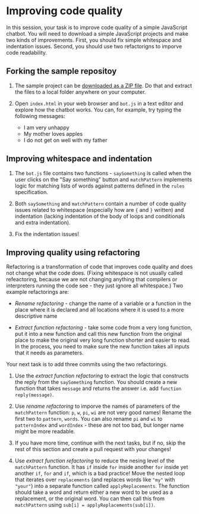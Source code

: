 # Improving code quality

In this session, your task is to improve code quality of a simple JavaScript chatbot.
You will need to download a simple JavaScript projects and make two kinds of improvements.
First, you should fix simple whitespace and indentation issues. Second, you should
use two refactorigns to imporve code readability.

## Forking the sample repositoy

 1. The sample project can be [downloaded as a ZIP file](https://github.com/tpetricek/eliza-code-quality/archive/refs/heads/master.zip).
    Do that and extract the files to a local folder anywhere on your computer.

 3. Open `index.html` in your web browser and `bot.js` in a text editor and explore how
    the chatbot works. You can, for example, try typing the following messages:
      - I am very unhappy
      - My mother loves apples
      - I do not get on well with my father

## Improving whitespace and indentation

 1. The `bot.js` file contains two functions - `saySomething` is called when the user clicks
    on the "Say something" button and `matchPattern` implements logic for matching lists of
    words against patterns defined in the `rules` specification.

 2. Both `saySomething` and `matchPattern` contain a number of code quality issues related to
    whitespace (especially how are `{` and `}` written) and indentation (lacking indentation
    of the body of loops and conditionals and extra indentation).

 3. Fix the indentation issues!

## Improving quality using refactoring

Refactoring is a transformation of code that improves code quality and does not change what
the code does. (Fixing whitespace is not usually called refeactoring, because we are not
changing anything that compilers or interpreters running the code see - they just ignore
all whitespace.) Two example refactorings are:

 - _Rename refactoring_ - change the name of a variable or a function in the place
   where it is declared and all locations where it is used to a more descriptive name

 - _Extract function refactoring_ - take some code from a very long function, put it
   into a new function and call this new function from the original place to make the
   original very long function shorter and easier to read. In the process, you need to
   make sure the new function takes all inputs that it needs as parameters.

Your next task is to add three commits using the two refactorings.

 1. Use the _extract function refactoring_ to extract the logic that constructs the
    reply from the `saySomething` function. You should create a new function that
    takes `message` and returns the answer i.e. add `function reply(message)`.

 3. Use _rename refactoring_ to imporve the names of parameters of the `matchPattern`
    function: `p`, `w`, `pi`, `wi` are not very good names! Rename the first two to
    `pattern`, `words`. You can also rename `pi` and `wi` to `patternIndex` and
    `wordIndex` - these are not too bad, but longer name might be more readable.

 5. If you have more time, continue with the next tasks, but if no, skip the rest
    of this section and create a pull request with your changes!

 6. Use _extract function refactoring_ to reduce the nesing level of the `matchPattern`
    function. It has `if` inside `for` inside another `for` inside yet another `if`,
    `for` and `if`, which is a bad practice! Move the nested loop that iterates over
    `replacements` (and replaces words like `"my"` with `"your"`) into a separate function
    called `applyReplacements`. The function should take a word and return either a
    new word to be used as a replacement, or the original word. You can then call this
    from `matchPattern` using `sub[i] = applyReplacements(sub[i])`.
